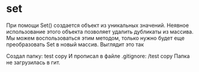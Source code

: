 # set
При помощи Set() создается объект из уникальных значений. Неявное использование этого объекта позволяет удалить дубликаты из массива.  Мы можем воспользоваться этим методом, только нужно будет еще преобразовать Set в новый массив. Выглядит это так


Создал папку: test copy
И прописал в файле .gitignore: /test copy
Папка не загрузилась в гит.
